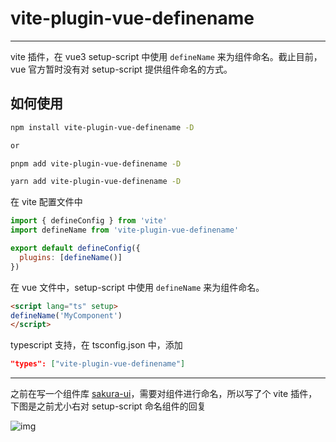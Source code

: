 # vite-plugin-vue-definename

---

vite 插件，在 vue3 setup-script 中使用 `defineName` 来为组件命名。截止目前，vue 官方暂时没有对 setup-script 提供组件命名的方式。

## 如何使用

```bash
npm install vite-plugin-vue-definename -D

or 

pnpm add vite-plugin-vue-definename -D

yarn add vite-plugin-vue-definename -D
```

在 vite 配置文件中

```js
import { defineConfig } from 'vite'
import defineName from 'vite-plugin-vue-definename'

export default defineConfig({
  plugins: [defineName()]
})
```

在 vue 文件中，setup-script 中使用 `defineName` 来为组件命名。

```html
<script lang="ts" setup>
defineName('MyComponent')
</script>
```

typescript 支持，在 tsconfig.json 中，添加

```json
"types": ["vite-plugin-vue-definename"]
```

---

之前在写一个组件库 [sakura-ui](https://github.com/tflins/sakura-ui)，需要对组件进行命名，所以写了个 vite 插件，下图是之前尤小右对 setup-script 命名组件的回复

![img](https://tflins.oss-cn-beijing.aliyuncs.com/img/11649267288_.pic.jpg)
